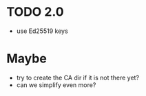 # TODO 2.0

- use Ed25519 keys

# Maybe

- try to create the CA dir if it is not there yet?
- can we simplify even more?
